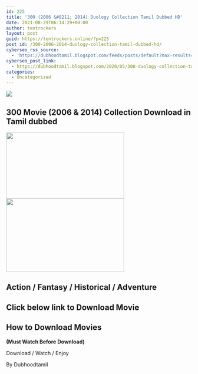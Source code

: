 ```yaml
---
id: 225
title: '300 (2006 &#8211; 2014) Duology Collection Tamil Dubbed HD'
date: 2021-08-29T06:14:29+00:00
author: tentrockers
layout: post
guid: https://tentrockers.online/?p=225
post id: /300-2006-2014-duology-collection-tamil-dubbed-hd/
cyberseo_rss_source:
  - 'https://dubhoodtamil.blogspot.com/feeds/posts/default?max-results=150&start-index=301'
cyberseo_post_link:
  - https://dubhoodtamil.blogspot.com/2020/05/300-duology-collection-tamil-dubbed-hd-Download.html
categories:
  - Uncategorized
---
```

<div class="media_block">
  <img src="https://1.bp.blogspot.com/-6LyWwr6Kwgs/XrTFf4-xbjI/AAAAAAAABC0/6c6X3jzoVXk1BIsmDlHoRukemXtWPEIjgCNcBGAsYHQ/s72-c/00rV8gs-300-wallpaper-hd.jpg" class="media_thumbnail" />
</div>

<div dir="ltr" trbidi="on" readability="5.6341463414634">
  <h2>
    <span>300 Movie (2006 & 2014) Collection Download in Tamil dubbed</span>
  </h2>
  
  <div class="separator">
    <a href="https://1.bp.blogspot.com/-6LyWwr6Kwgs/XrTFf4-xbjI/AAAAAAAABC0/6c6X3jzoVXk1BIsmDlHoRukemXtWPEIjgCNcBGAsYHQ/s1600/00rV8gs-300-wallpaper-hd.jpg" imageanchor="1"><img loading="lazy" border="0" data-original-height="768" data-original-width="1366" height="179" src="https://1.bp.blogspot.com/-6LyWwr6Kwgs/XrTFf4-xbjI/AAAAAAAABC0/6c6X3jzoVXk1BIsmDlHoRukemXtWPEIjgCNcBGAsYHQ/s320/00rV8gs-300-wallpaper-hd.jpg" width="320" /></a>
  </div>
  
  <div class="separator">
    <a href="https://1.bp.blogspot.com/-ac55JmeJMWI/XrTFs9BwkLI/AAAAAAAABC4/ISH8ZibWzFEOoKEfZh8hbwvr_cq2GJd3ACNcBGAsYHQ/s1600/mYU52su-300-wallpaper-hd.jpg" imageanchor="1"><img loading="lazy" border="0" data-original-height="1000" data-original-width="1600" height="200" src="https://1.bp.blogspot.com/-ac55JmeJMWI/XrTFs9BwkLI/AAAAAAAABC4/ISH8ZibWzFEOoKEfZh8hbwvr_cq2GJd3ACNcBGAsYHQ/s320/mYU52su-300-wallpaper-hd.jpg" width="320" /></a>
  </div>
  
  <h2>
    <span>Action / Fantasy / Historical / Adventure</span>
  </h2>
  
  <h2>
    <span>Click below link to Download Movie</span>
  </h2>
  
  <h2>
    <span>How to Download Movies</span>
  </h2>
  
  <p>
    <span><b>(Must Watch Before Download)</b></span>
  </p>
  
  <p>
  </p>
  
  <p>
    <span>Download / Watch / Enjoy</span>
  </p>
  
  <p>
    <span>By Dubhoodtamil</span>
  </p></p>
</div>